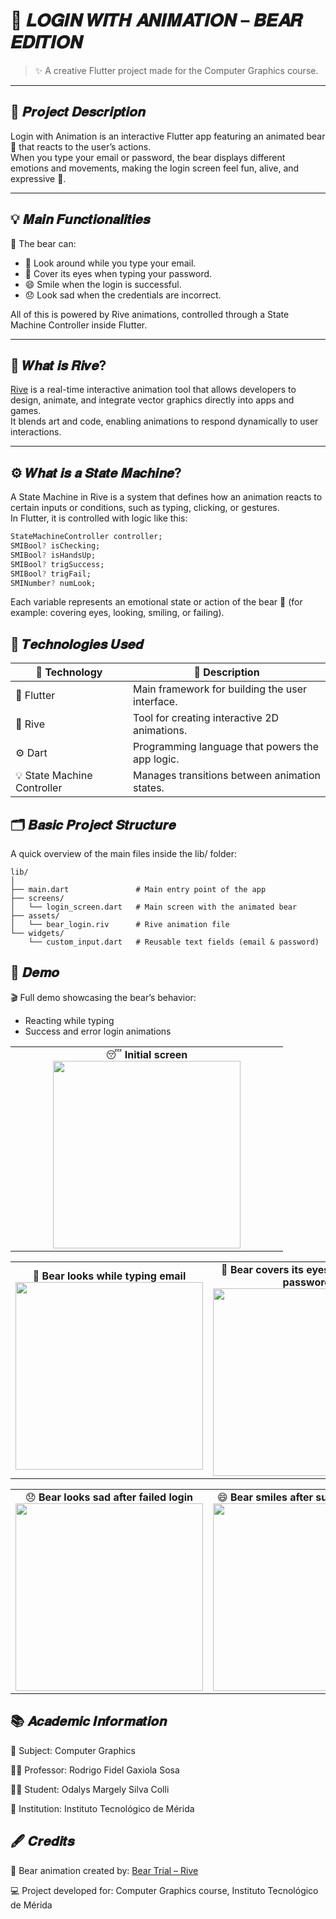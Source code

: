 # 🧸 **𝑳𝑶𝑮𝑰𝑵 𝑾𝑰𝑻𝑯 𝑨𝑵𝑰𝑴𝑨𝑻𝑰𝑶𝑵 – 𝑩𝑬𝑨𝑹 𝑬𝑫𝑰𝑻𝑰𝑶𝑵**

> ✨ A creative Flutter project made for the Computer Graphics course.

---

## 🎯 𝑷𝒓𝒐𝒋𝒆𝒄𝒕 𝑫𝒆𝒔𝒄𝒓𝒊𝒑𝒕𝒊𝒐𝒏

Login with Animation is an interactive Flutter app featuring an animated bear 🐻 that reacts to the user’s actions.  
When you type your email or password, the bear displays different emotions and movements, making the login screen feel fun, alive, and expressive 💫.

---

## 💡 𝑴𝒂𝒊𝒏 𝑭𝒖𝒏𝒄𝒕𝒊𝒐𝒏𝒂𝒍𝒊𝒕𝒊𝒆𝒔

🧠 The bear can:
- 👀 Look around while you type your email.  
- 🙈 Cover its eyes when typing your password.  
- 😄 Smile when the login is successful.  
- 😞 Look sad when the credentials are incorrect.  

All of this is powered by Rive animations, controlled through a State Machine Controller inside Flutter.

---

## 🎨 𝑾𝒉𝒂𝒕 𝒊𝒔 𝑹𝒊𝒗𝒆?

[Rive](https://rive.app) is a real-time interactive animation tool that allows developers to design, animate, and integrate vector graphics directly into apps and games.  
It blends art and code, enabling animations to respond dynamically to user interactions.

---

## ⚙️ 𝑾𝒉𝒂𝒕 𝒊𝒔 𝒂 𝑺𝒕𝒂𝒕𝒆 𝑴𝒂𝒄𝒉𝒊𝒏𝒆?

A State Machine in Rive is a system that defines how an animation reacts to certain inputs or conditions, such as typing, clicking, or gestures.  
In Flutter, it is controlled with logic like this:

```dart
StateMachineController controller;
SMIBool? isChecking;
SMIBool? isHandsUp;
SMIBool? trigSuccess;
SMIBool? trigFail;
SMINumber? numLook;
```
Each variable represents an emotional state or action of the bear 🐻 (for example: covering eyes, looking, smiling, or failing).

## 🧩 𝑻𝒆𝒄𝒉𝒏𝒐𝒍𝒐𝒈𝒊𝒆𝒔 𝑼𝒔𝒆𝒅
| 🔧 Technology               | 💬 Description                                  |
| --------------------------- | ----------------------------------------------- |
| 🧱 Flutter                  | Main framework for building the user interface. |
| 🎨 Rive                     | Tool for creating interactive 2D animations.    |
| ⚙️ Dart                     | Programming language that powers the app logic. |
| 💡 State Machine Controller | Manages transitions between animation states.   |

## 🗂️ 𝑩𝒂𝒔𝒊𝒄 𝑷𝒓𝒐𝒋𝒆𝒄𝒕 𝑺𝒕𝒓𝒖𝒄𝒕𝒖𝒓𝒆

A quick overview of the main files inside the lib/ folder:
```
lib/
│
├── main.dart               # Main entry point of the app
├── screens/
│   └── login_screen.dart   # Main screen with the animated bear
├── assets/
│   └── bear_login.riv      # Rive animation file
└── widgets/
    └── custom_input.dart   # Reusable text fields (email & password)
```

## 🎥 𝑫𝒆𝒎𝒐

🎬 Full demo showcasing the bear’s behavior:
- Reacting while typing
- Success and error login animations

<!-- Fila 1 -->
<p align="center">
  <table>
    <tr>
      <td align="center" width="420">
        😴 <strong>Initial screen</strong><br>
        <img src="assets/1.gif" width="300">
      </td>
    </tr>
  </table>
</p>

<!-- Fila 2 -->
<p align="center">
  <table>
    <tr>
      <td align="center" width="420">
        👀 <strong>Bear looks while typing email</strong><br>
        <img src="assets/2.gif" width="300">
      </td>
      <td align="center" width="420">
        🙈 <strong>Bear covers its eyes while typing password</strong><br>
        <img src="assets/3.gif" width="300">
      </td>
    </tr>
  </table>
</p>

<!-- Fila 3 -->
<p align="center">
  <table>
    <tr>
      <td align="center" width="420">
        😞 <strong>Bear looks sad after failed login</strong><br>
        <img src="assets/4.gif" width="300">
      </td>
      <td align="center" width="420">
        😄 <strong>Bear smiles after successful login</strong><br>
        <img src="assets/5.gif" width="300">
      </td>
    </tr>
  </table>
</p>

## 📚 𝑨𝒄𝒂𝒅𝒆𝒎𝒊𝒄 𝑰𝒏𝒇𝒐𝒓𝒎𝒂𝒕𝒊𝒐𝒏

🧮 Subject: Computer Graphics

🧑‍🏫 Professor: Rodrigo Fidel Gaxiola Sosa

🧑‍💻 Student: Odalys Margely Silva Colli

🏫 Institution: Instituto Tecnológico de Mérida

## 🖋️ 𝑪𝒓𝒆𝒅𝒊𝒕𝒔
🧸 Bear animation created by: [Bear Trial – Rive](https://rive.app/marketplace/2735-5610-bear-trial/)

💻 Project developed for: Computer Graphics course, Instituto Tecnológico de Mérida
